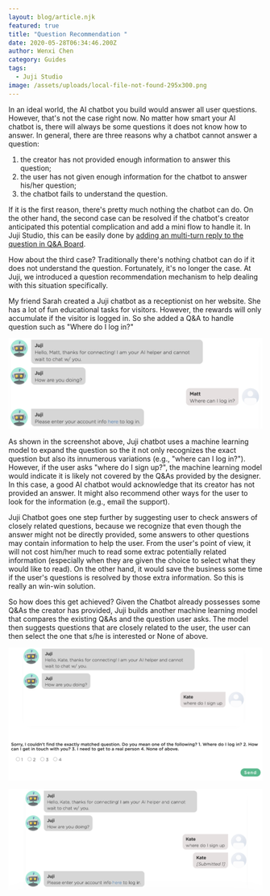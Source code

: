 ```yaml
---
layout: blog/article.njk
featured: true
title: "Question Recommendation "
date: 2020-05-28T06:34:46.200Z
author: Wenxi Chen
category: Guides
tags:
  - Juji Studio
image: /assets/uploads/local-file-not-found-295x300.png
---
```

In an ideal world, the AI chatbot you build would answer all user questions. However, that's not the case right now. No matter how smart your AI chatbot is, there will always be some questions it does not know how to answer. In general, there are three reasons why a chatbot cannot answer a question: 

1. the creator has not provided enough information to answer this question;
2. the user has not given enough information for the chatbot to answer his/her question;
3. the chatbot fails to understand the question. 

If it is the first reason, there's pretty much nothing the chatbot can do. On the other hand, the second case can be resolved if the chatbot's creator anticipated this potential complication and add a mini flow to handle it. In Juji Studio, this can be easily done by [adding an multi-turn reply to the question in Q&A Board](https://juji.io/blog/how-to-make-your-chatbot-to-answer-non-trivial-questions/). 

How about the third case? Traditionally there's nothing chatbot can do if it does not understand the question. Fortunately, it's no longer the case. At Juji, we introduced a question recommendation mechanism to help dealing with this situation specifically.

My friend Sarah created a Juji chatbot as a receptionist on her website. She has a lot of fun educational tasks for visitors. However, the rewards will only accumulate if the visitor is logged in. So she added a Q&A to handle question such as "Where do I log in?" 

![Juji AI chatbot uses machine learning model to answer a user question](/assets/uploads/screen-shot-2020-06-07-at-12.29.49-pm.png "Juji AI chatbot uses machine learning model to answer a user question")

As shown in the screenshot above, Juji chatbot uses a machine learning model to expand the question so the it not only recognizes the exact question but also its innumerous variations (e.g., "where can I log in?"). However, if the user asks "where do I sign up?", the machine learning model would indicate it is likely not covered by the Q&As provided by the designer. In this case, a good AI chatbot would acknowledge that its creator has not provided an answer. It might also recommend other ways for the user to look for the information (e.g., email the support). 

Juji Chatbot goes one step further by suggesting user to check answers of closely related questions, because we recognize that even though the answer might not be directly provided, some answers to other questions may contain information to help the user. From the user's point of view, it will not cost him/her much to read some extrac potentially related information (especially when they are given the choice to select what they would like to read). On the other hand, it would save the business some time if the user's questions is resolved by those extra information. So this is really an win-win solution.

So how does this get achieved? Given the Chatbot already possesses some Q&As the creator has provided, Juji builds another machine learning model that compares the existing Q&As and the question user asks. The model then suggests questions that are closely related to the user, the user can then select the one that s/he is interested or None of above.

![](/assets/uploads/screen-shot-2020-06-07-at-12.40.39-pm.png)

![](/assets/uploads/screen-shot-2020-06-07-at-12.41.49-pm.png)